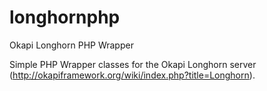# longhornphp
Okapi Longhorn PHP Wrapper

Simple PHP Wrapper classes for the Okapi Longhorn server (http://okapiframework.org/wiki/index.php?title=Longhorn).

